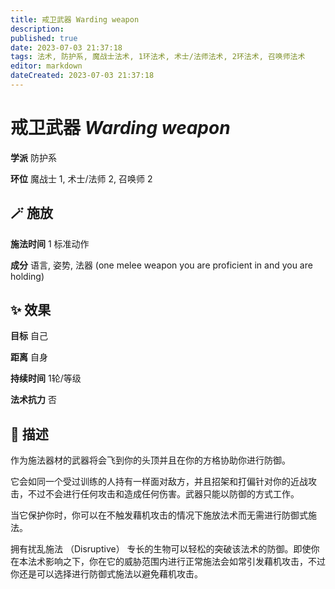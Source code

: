 ```yaml
---
title: 戒卫武器 Warding weapon
description: 
published: true
date: 2023-07-03 21:37:18
tags: 法术, 防护系, 魔战士法术, 1环法术, 术士/法师法术, 2环法术, 召唤师法术
editor: markdown
dateCreated: 2023-07-03 21:37:18
---
```


# **戒卫武器** *Warding weapon*

**学派** 防护系 

**环位** 魔战士 1, 术士/法师 2, 召唤师 2

## 🪄 施放

**施法时间** 1 标准动作

**成分** 语言, 姿势, 法器 (one melee weapon you are proficient in and you are holding)

## ✨ 效果 

**目标** 自己 

**距离** 自身  

**持续时间** 1轮/等级 

**法术抗力** 否

## 📖 描述

作为施法器材的武器将会飞到你的头顶并且在你的方格协助你进行防御。

它会如同一个受过训练的人持有一样面对敌方，并且招架和打偏针对你的近战攻击，不过不会进行任何攻击和造成任何伤害。武器只能以防御的方式工作。

当它保护你时，你可以在不触发藉机攻击的情况下施放法术而无需进行防御式施法。

拥有扰乱施法 （Disruptive） 专长的生物可以轻松的突破该法术的防御。即使你在本法术影响之下，你在它的威胁范围内进行正常施法会如常引发藉机攻击，不过你还是可以选择进行防御式施法以避免藉机攻击。
    
